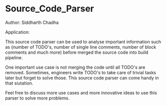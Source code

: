 # Source_Code_Parser

Author: Siddharth Chadha 

Application: 

This source code parser can be used to analyse important information such as (number of TODO's, number of single line comments,
number of block comments and much more) before merged the source code into build pipeline.

One important use case is not merging the code until all TODO's are removed. Sometimes, engineers write TODO's to take care of trivial
tasks later but forget to solve those. This source code parser can come handy in that siutation. 

Feel free to discuss more use cases and more innovative ideas to use this parser to solve more problems. 


